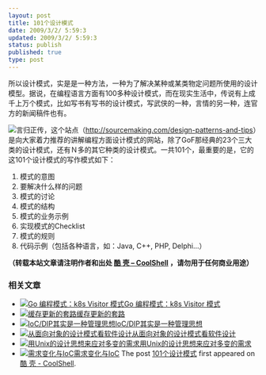 ```yaml
---
layout: post
title: 101个设计模式
date: 2009/3/2/ 5:59:3
updated: 2009/3/2/ 5:59:3
status: publish
published: true
type: post
---
```


所以设计模式，实是是一种方法，一种为了解决某种或某类物定问题所使用的设计模型。据说，在编程语言方面有100多种设计模式，而在现实生活中，传说有上成千上万个模式，比如写书有写书的设计模式，写武侠的一种，言情的另一种，连官方的新闻稿件也有。



![](http://sourcemaking.com/files/sm/dp_book.jpg)言归正传，这个站点（<http://sourcemaking.com/design-patterns-and-tips>）是向大家着力推荐的讲解编程方面设计模式的网站，除了GoF那经典的23个三大类的设计模式，还有Ｎ多的其它种类的设计模式。一共101个，最重要的是，它的这101个设计模式的写作模式如下：


1. 模式的意图
2. 要解决什么样的问题
3. 模式的讨论
4. 模式的结构
5. 模式的业务示例
6. 实现模式的Checklist
7. 模式的规则
8. 代码示例（包括各种语言，如：Java, C++, PHP, Delphi…）




**（转载本站文章请注明作者和出处 [酷 壳 – CoolShell](https://coolshell.cn/) ，请勿用于任何商业用途）**



### 相关文章

* [![Go 编程模式：k8s Visitor 模式](https://coolshell.cn/wp-content/uploads/2020/12/go.k8s-150x150.png)](https://coolshell.cn/articles/21263.html)[Go 编程模式：k8s Visitor 模式](https://coolshell.cn/articles/21263.html)
* [![缓存更新的套路](https://coolshell.cn/wp-content/uploads/2016/07/cache-150x150.png)](https://coolshell.cn/articles/17416.html)[缓存更新的套路](https://coolshell.cn/articles/17416.html)
* [![IoC/DIP其实是一种管理思想](https://coolshell.cn/wp-content/uploads/2013/07/inverted-bookshelf_thumb-150x150.jpg)](https://coolshell.cn/articles/9949.html)[IoC/DIP其实是一种管理思想](https://coolshell.cn/articles/9949.html)
* [![从面向对象的设计模式看软件设计](https://coolshell.cn/wp-content/uploads/2013/01/kiss-150x150.png)](https://coolshell.cn/articles/8961.html)[从面向对象的设计模式看软件设计](https://coolshell.cn/articles/8961.html)
* [![用Unix的设计思想来应对多变的需求](https://coolshell.cn/wp-content/uploads/2012/05/Bannière-Unix-linux-150x150.jpg)](https://coolshell.cn/articles/7236.html)[用Unix的设计思想来应对多变的需求](https://coolshell.cn/articles/7236.html)
* [![需求变化与IoC](https://coolshell.cn/wp-content/plugins/wordpress-23-related-posts-plugin/static/thumbs/21.jpg)](https://coolshell.cn/articles/6950.html)[需求变化与IoC](https://coolshell.cn/articles/6950.html)
The post [101个设计模式](https://coolshell.cn/articles/21.html) first appeared on [酷 壳 - CoolShell](https://coolshell.cn).